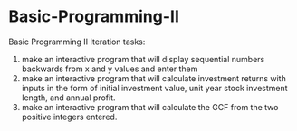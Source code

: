 # Basic-Programming-II
Basic Programming II Iteration
tasks:
1. make an interactive program that will display sequential numbers backwards from x and y values and enter them
2. make an interactive program that will calculate investment returns with inputs in the form of initial investment value, unit year stock investment length, and annual profit.
3. make an interactive program that will calculate the GCF from the two positive integers entered.

